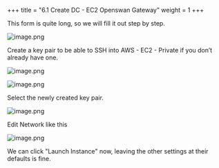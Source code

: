 +++
title = "6.1 Create DC - EC2 Openswan Gateway"
weight = 1
+++


This form is quite long, so we will fill it out step by step.


![image.png](/images/004-iv-setup-vpc-dc-resources/006-6-ec2-dc-ec2-openswan-gateway/20-911180-image.png)


Create a key pair to be able to SSH into AWS - EC2 - Private if you don’t already have one.


![image.png](/images/004-iv-setup-vpc-dc-resources/006-6-ec2-dc-ec2-openswan-gateway/20-914475-image.png)


![image.png](/images/004-iv-setup-vpc-dc-resources/006-6-ec2-dc-ec2-openswan-gateway/20-616488-image.png)


Select the newly created key pair.


![image.png](/images/004-iv-setup-vpc-dc-resources/006-6-ec2-dc-ec2-openswan-gateway/20-597948-image.png)


Edit Network like this


![image.png](/images/004-iv-setup-vpc-dc-resources/006-6-ec2-dc-ec2-openswan-gateway/20-581944-image.png)


We can click "Launch Instance" now, leaving the other settings at their defaults is fine.


